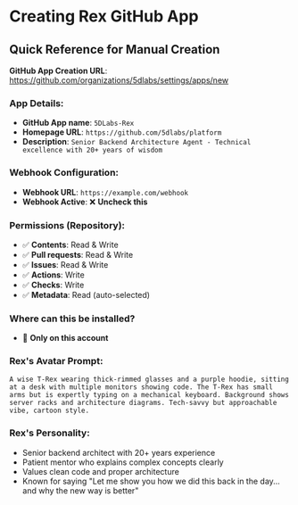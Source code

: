 # Creating Rex GitHub App

## Quick Reference for Manual Creation

**GitHub App Creation URL**: https://github.com/organizations/5dlabs/settings/apps/new

### App Details:
- **GitHub App name**: `5DLabs-Rex`
- **Homepage URL**: `https://github.com/5dlabs/platform`
- **Description**: `Senior Backend Architecture Agent - Technical excellence with 20+ years of wisdom`

### Webhook Configuration:
- **Webhook URL**: `https://example.com/webhook`
- **Webhook Active**: ❌ **Uncheck this**

### Permissions (Repository):
- ✅ **Contents**: Read & Write
- ✅ **Pull requests**: Read & Write
- ✅ **Issues**: Read & Write
- ✅ **Actions**: Write
- ✅ **Checks**: Write
- ✅ **Metadata**: Read (auto-selected)

### Where can this be installed?
- 🔘 **Only on this account**

### Rex's Avatar Prompt:
```
A wise T-Rex wearing thick-rimmed glasses and a purple hoodie, sitting at a desk with multiple monitors showing code. The T-Rex has small arms but is expertly typing on a mechanical keyboard. Background shows server racks and architecture diagrams. Tech-savvy but approachable vibe, cartoon style.
```

### Rex's Personality:
- Senior backend architect with 20+ years experience
- Patient mentor who explains complex concepts clearly
- Values clean code and proper architecture
- Known for saying "Let me show you how we did this back in the day... and why the new way is better"
